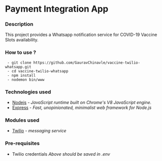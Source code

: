 # Payment Integration App

### Description
This project provides a Whatsapp notification service for COVID-19 Vaccine Slots availability.

### How to use ?
```
 - git clone https://github.com/GauravChinavle/vaccine-twilio-whatsapp.git
 - cd vaccine-twilio-whatsapp
 - npm install
 - nodemon bin/www
```

### Technologies used
- [Nodejs](https://nodejs.org/en/) - _JavaScript runtime built on Chrome's V8 JavaScript engine._
- [Express](https://expressjs.com/) - _Fast, unopinionated, minimalist web framework for Node.js_

### Modules used
- [Twilio](https://www.twilio.com/) -  _messaging service_

### Pre-requisites
- Twilio credentials
    _Above should be saved in .env_

